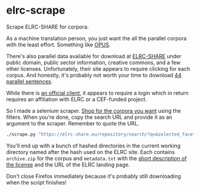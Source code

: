 # elrc-scrape
Scrape ELRC-SHARE for corpora.  

As a machine translation person, you just want the all the parallel corpora with the least effort. Something like [OPUS](http://opus.nlpl.eu/).  

There's also parallel data available for download at [ELRC-SHARE](https://elrc-share.eu/) under public domain, public sector information, creative commons, and a few other licenses.  Unfortunately, their site appears to require clicking for each corpus.  And honestly, it's probably not worth your time to download [44 parallel sentences](https://elrc-share.eu/repository/browse/methodological-reconciliation-processed/8fba4be6171411e8b7d400155d0267061a11daf2beeb48cf8834ec9c3278db68/).  

While there is [an official client](https://gitlab.com/ilsp-nlpli-elrc-share/elrc-share-client), it appears to require a login which in return requires an affiliation with ELRC or a CEF-funded project.  

So I made a selenium scraper.  [Shop for the corpora you want](https://elrc-share.eu/repository/search/) using the filters.  When you're done, copy the search URL and provide it as an argument to the scraper.  Remember to quote the URL.  
```bash
./scrape.py "https://elrc-share.eu/repository/search/?q=&selected_facets=licenceFilter_exact%3APublic%20Domain&selected_facets=multilingualityTypeFilter_exact%3AParallel&selected_facets=resourceTypeFilter_exact%3Acorpus"
```
You'll end up with a bunch of hashed directories in the current working directory named after the hash used on the ELRC site.  Each contains `archive.zip` for the corpus and `metadata.txt` with the [short description of the license](https://elrc-share.eu/info/#Licensing_LRs) and the URL of the ELRC landing page.

Don't close Firefox immediately because it's probably still downloading when the script finishes!
